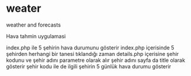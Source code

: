 # weater
weather and forecasts

Hava tahmin uygulamasi

index.php ile 5 şehirin hava durumunu gösterir
 index.php içerisinde 5 şehirden herhangi bir tanesi tıklandığı zaman details.php içerisine şehir kodunu ve şehir adını parametre olarak 
 alır şehir adını sayfa da title olarak gösterir şehir kodu ile de ilgili şehirin 5 günlük hava durumu gösterir 
 
 
